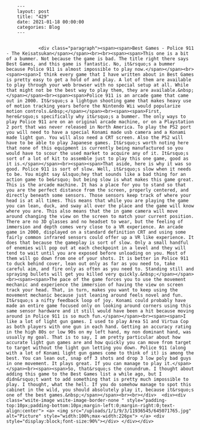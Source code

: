
        ---
        layout: post
        title: "429"
        date: 2021-01-18 00:00:00 
        categories: Blog
        ---

        
				<div class="paragraph"><span><span>Best Games - Police 911 - The Keisatsukan</span></span><br><br><span><span>This one is a bit of a bummer. Not because the game is bad. The title right there says Best Games, and this game is fantastic. No, it&rsquo;s a bummer because Police 911 is almost impossible to play now.</span></span><br><span><span>I think every game that I have written about in Best Games is pretty easy to get a hold of and play. A lot of them are available to play through your web browser with no special setup at all. While that might not be the best way to play them, they are available.&nbsp;</span></span><br><span><span>Police 911 is an arcade game that came out in 2000. It&rsquo;s a lightgun shooting game that makes heavy use of motion tracking years before the Nintendo Wii would popularize motion controls.&nbsp;</span></span><br><span><span>First, here&rsquo;s specifically why it&rsquo;s a bummer. The only ways to play Police 911 are on an original arcade machine, or on a Playstation 2 port that was never released in North America. To play the PS2 port you will need to have a special Konami made usb camera and a Konami made light gun. You will also need a CRT screen. Also the PS2 will have to be able to play Japanese games. It&rsquo;s worth noting here that none of this equipment is currently being manufactured so you would have to scour the used market to acquire any of it. It&rsquo;s sort of a lot of kit to assemble just to play this one game, good as it is.</span></span><br><span><span>That aside, here is why it was so good. Police 911 is sort of slow. Well, it&rsquo;s slow when it needs to be. You might say &lsquo;hey that sounds like a bad thing for an action game to be&rsquo; but being slow is what makes this game great. This is the arcade machine. It has a place for you to stand so that you are the perfect distance from the screen, properly centered, and directly beneath some sensors. Those sensors keep track of where your head is at all times. This means that while you are playing the game you can lean, duck, and sway all over the place and the game will know where you are. This also means that the in game camera will move around changing the view on the screen to match your current position. There are no 3D glasses and no headset to wear, but the feeling of immersion and depth comes very close to a VR experience. An arcade game in 2000, displayed on a standard definition CRT and using some fairly common infrared sensors could offer up a VR like experience. It does that because the gameplay is sort of slow. Only a small handful of enemies will pop out at each checkpoint in a level and they will tend to wait until you are exposed before unloading on you. Most of them will go down from one of your shots. It is better in Police 911 to duck behind cover, lean out only as far as you need to, take careful aim, and fire only as often as you need to. Standing still and spraying bullets will get you killed very quickly.&nbsp;</span></span><br><span><span>The pace of the game forces you to use the movement mechanic and experience the immersion of having the view on screen track your head. That, in turn, makes you want to keep using the movement mechanic because just leaning around feels novel and fun. It&rsquo;s a nifty feedback loop of joy. Konami could probably have made an entire game focused only on looking around corners using this same sensor hardware and it still would have been a hit because moving around in Police 911 is so much fun.</span></span><br><span><span>I like a lot of light gun games. I used to play Area 51 and Virtua Cop as both players with one gun in each hand. Getting an accuracy rating in the high 80s or low 90s on my left hand, my non dominant hand, was usually my goal. That is to say, I am pretty particular about how accurate light gun games are and how quickly you can move from target to target without the light gun letting you down. Police 911 (along with a lot of Konami light gun games come to think of it) is among the best. You can lean out, snap off 3 shots and drop 3 low poly bad guys in one movement. It plays great. If you can manage to play it.</span></span><br><span><span>So, that&rsquo;s the conundrum. I thought about adding this game to the Best Games list a while ago, but I didn&rsquo;t want to add something that is pretty much impossible to play. I thought, what the hell. If you do somehow manage to spot this cabinet in the wild, you should absolutely play it, because it&rsquo;s one of the best games.&nbsp;</span></span><br><br></div>  <div><div class="wsite-image wsite-image-border-none " style="padding-top:10px;padding-bottom:10px;margin-left:0;margin-right:0;text-align:center"> <a> <img src="/uploads/1/1/9/3/11936545/645071765.jpg" alt="Picture" style="width:100%;max-width:226px"> </a> <div style="display:block;font-size:90%"></div> </div></div>

		
        
